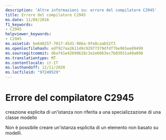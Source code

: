```yaml
---
description: 'Altre informazioni su: errore del compilatore C2945'
title: Errore del compilatore C2945
ms.date: 11/04/2016
f1_keywords:
- C2945
helpviewer_keywords:
- C2945
ms.assetid: be640257-7017-45d1-986a-9fe8caab52f3
ms.openlocfilehash: edf927aa261149c92977379dfdf7be965ee89499
ms.sourcegitcommit: d6af41e42699628c3e2e6063ec7b03931a49a098
ms.translationtype: MT
ms.contentlocale: it-IT
ms.lasthandoff: 12/11/2020
ms.locfileid: "97249529"
---
```

# <a name="compiler-error-c2945"></a>Errore del compilatore C2945

creazione esplicita di un'istanza non riferita a una specializzazione di una classe modello

Non è possibile creare un'istanza esplicita di un elemento non basato su modelli.
